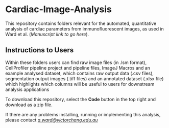 # Cardiac-Image-Analysis

This repository contains folders relevant for the automated, quantitative analysis of cardiac parameters from immunofluorescent images, as used in Ward et al. (*Manuscript link to go here*).

## Instructions to Users

Within these folders users can find raw image files (in .lsm format), CellProfiler pipeline project and pipeline files, ImageJ Macros and an example analysed dataset, which contains raw output data (.csv files), segmentation output images (.tiff files) and an annotated dataset (.xlsx file) which highlights which columns will be useful to users for downstream analysis applications

To download this repository, select the **Code** button in the top right and download as a zip file.

If there are any problems installing, running or implementing this analysis, please contact *a.ward@victorchang.edu.au* 
